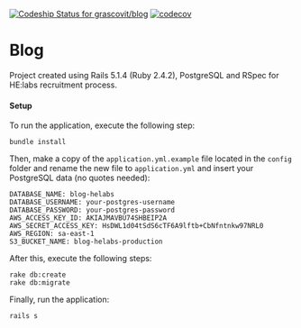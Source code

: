[ ![Codeship Status for grascovit/blog](https://app.codeship.com/projects/bce2d560-e5c3-0135-175d-1ab5e756a092/status?branch=master)](https://app.codeship.com/projects/268972)
[![codecov](https://codecov.io/gh/grascovit/blog/branch/master/graph/badge.svg)](https://codecov.io/gh/grascovit/blog)

# Blog
Project created using Rails 5.1.4 (Ruby 2.4.2), PostgreSQL and RSpec for HE:labs recruitment process.

#### Setup
To run the application, execute the following step:
```shell
bundle install
```

Then, make a copy of the `application.yml.example` file located in the `config` folder and rename the new file to `application.yml` and insert your PostgreSQL data (no quotes needed):
```shell
DATABASE_NAME: blog-helabs
DATABASE_USERNAME: your-postgres-username
DATABASE_PASSWORD: your-postgres-password
AWS_ACCESS_KEY_ID: AKIAJMAVBU74SHBEIP2A
AWS_SECRET_ACCESS_KEY: HsDWL1d04tSdS6cTF6A9lftb+CbNfntnkw97NRL0
AWS_REGION: sa-east-1
S3_BUCKET_NAME: blog-helabs-production
```

After this, execute the following steps:
```shell
rake db:create
rake db:migrate
```
Finally, run the application:
```shell
rails s
```
